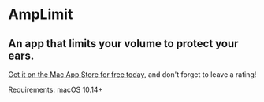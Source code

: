 # AmpLimit
## An app that limits your volume to protect your ears.

[Get it on the Mac App Store for free today](https://apps.apple.com/us/app/amplimit/id1548404069?mt=12), and don't forget to leave a rating!

Requirements: macOS 10.14+

